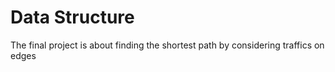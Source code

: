 # Data Structure
The final project is about finding the shortest path by considering traffics on edges
